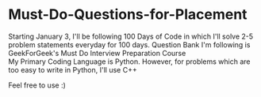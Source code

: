 # Must-Do-Questions-for-Placement
Starting January 3, I'll be following 100 Days of Code in which I'll solve 2-5 problem statements everyday for 100 days. Question Bank I'm following is GeekForGeek's Must Do Interview Preparation Course <br>
My Primary Coding Language is Python. However, for problems which are too easy to write in Python, I'll use C++

Feel free to use :)
